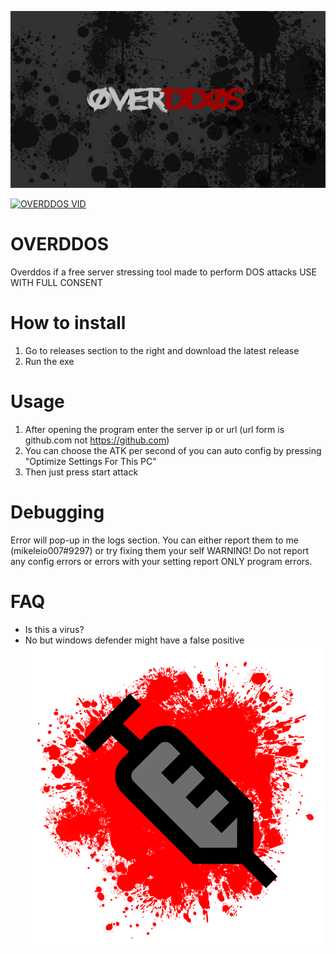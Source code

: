 ![OVERDDOS](https://github.com/Darklisted/overddos/blob/main/overddos.png)

[![OVERDDOS VID](https://img.youtube.com/vi/Dh5434Vkle4/0.jpg)](https://www.youtube.com/watch?v=Dh5434Vkle4)


# OVERDDOS
Overddos if a free server stressing tool made to perform DOS attacks
USE WITH FULL CONSENT
# How to install
1. Go to releases section to the right and download the latest release
2. Run the exe
# Usage
1. After opening the program enter the server ip or url (url form is github.com not https://github.com)
2. You can choose the ATK per second of you can auto config by pressing "Optimize Settings For This PC"
3. Then just press start attack
# Debugging
Error will pop-up in the logs section. You can either report them to me (mikeleio007#9297) or try fixing them your self
WARNING! Do not report any config errors or errors with your setting report ONLY program errors.
# FAQ
- Is this a virus?
- No but windows defender might have a false positive
![OVERDDOS](https://github.com/Darklisted/overddos/blob/main/overdos_icon.png)
